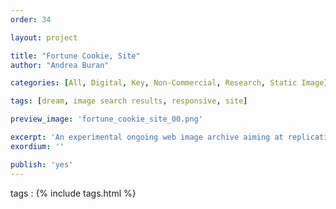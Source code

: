 ```yaml
---
order: 34

layout: project

title: "Fortune Cookie, Site"
author: "Andrea Buran"

categories: [All, Digital, Key, Non-Commercial, Research, Static Image]

tags: [dream, image search results, responsive, site]

preview_image: 'fortune_cookie_site_00.png'

excerpt: 'An experimental ongoing web image archive aiming at replicating the way a human image search engine might work.'
exordium: ''

publish: 'yes'
---
```


tags
: {% include tags.html %}